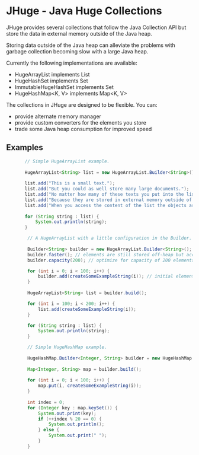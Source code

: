 JHuge - Java Huge Collections
=============================

JHuge provides several collections that follow the Java Collection API but store the data in external memory outside of the Java heap.

Storing data outside of the Java heap can alleviate the problems with garbage collection becoming slow with a large Java heap.

Currently the following implementations are available:
- HugeArrayList<E> implements List<E>
- HugeHashSet implements Set<E>
- ImmutableHugeHashSet<E> implements Set<E>
- HugeHashMap<K, V> implements Map<K, V>

The collections in JHuge are designed to be flexible.
You can:
- provide alternate memory manager
- provide custom converters for the elements you store
- trade some Java heap consumption for improved speed


Examples
--------
 
 ```Java
 		// Simple HugeArrayList example.
 		
		HugeArrayList<String> list = new HugeArrayList.Builder<String>().build();
		
		list.add("This is a small text.");
		list.add("But you could as well store many large documents.");
		list.add("No matter how many of these texts you put into the list, the Java heap will never grow.");
		list.add("Because they are stored in external memory outside of the Java heap.");
		list.add("When you access the content of the list the objects are restored and become again available as Java objects.");
		
		for (String string : list) {
			System.out.println(string);
		}
```


```Java
 		// A HugeArrayList with a little configuration in the Builder.
 		
		Builder<String> builder = new HugeArrayList.Builder<String>();
		builder.faster(); // elements are still stored off-heap but access infrastructure is now in Java heap to improve performance
		builder.capacity(200); // optimize for capacity of 200 elements (can still grow)

		for (int i = 0; i < 100; i++) {
			builder.add(createSomeExampleString(i)); // initial elements can be added to the Builder
		}
		
		HugeArrayList<String> list = builder.build();

		for (int i = 100; i < 200; i++) {
			list.add(createSomeExampleString(i));
		}

		for (String string : list) {
			System.out.println(string);
		}
```
 
 
```Java
		// Simple HugeHashMap example.
		
		HugeHashMap.Builder<Integer, String> builder = new HugeHashMap.Builder<Integer, String>();
		
		Map<Integer, String> map = builder.build();
		
		for (int i = 0; i < 100; i++) {
			map.put(i, createSomeExampleString(i));
		}
		
		int index = 0;
		for (Integer key : map.keySet()) {
			System.out.print(key);
			if (++index % 20 == 0) {
				System.out.println();
			} else {
				System.out.print(" ");
			}
		}
```
 


